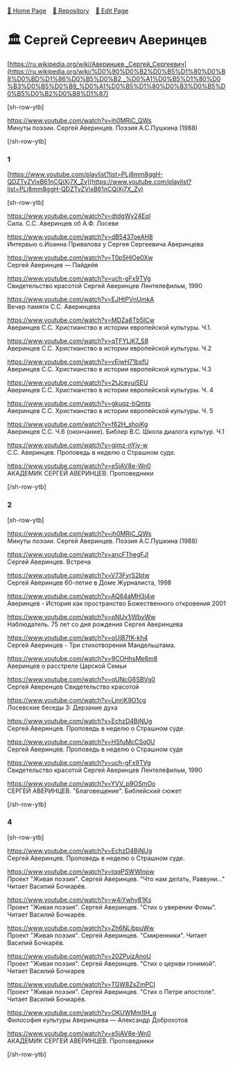<style>
	@import url("/utils/css/bootstrap-grid.css");
	@import url("/utils/css/iframe-youtube.css");
</style>
<script src="/shortcutsjs/shortcuts-v4.js" defer></script>


 [🚀 Home Page](https://andrewalevin.github.io/) &ensp;  [🏰 Repository](https://github.com/andrewalevin/andrewalevin.github.io) &ensp;  [🔨 Edit Page](https://github.com/andrewalevin/andrewalevin.github.io/edit/main/averintsev.md)


# 🏛 Сергей Сергеевич Аверинцев

[https://ru.wikipedia.org/wiki/Аверинцев,_Сергей_Сергеевич](https://ru.wikipedia.org/wiki/%D0%90%D0%B2%D0%B5%D1%80%D0%B8%D0%BD%D1%86%D0%B5%D0%B2,_%D0%A1%D0%B5%D1%80%D0%B3%D0%B5%D0%B9_%D0%A1%D0%B5%D1%80%D0%B3%D0%B5%D0%B5%D0%B2%D0%B8%D1%87)


[sh-row-ytb]

https://www.youtube.com/watch?v=jh0MRiC_QWs  
Минуты поэзии. Сергей Аверинцев. Поэзия А.С.Пушкина (1988)

[/sh-row-ytb]


### 1


[https://www.youtube.com/playlist?list=PLj8mm8ggH-QDZTvZVixB61nCQiXj7X_Zv](https://www.youtube.com/playlist?list=PLj8mm8ggH-QDZTvZVixB61nCQiXj7X_Zv)


[sh-row-ytb]

https://www.youtube.com/watch?v=dtdgWy24EqI  
Сила. С.С. Аверинцев об А.Ф. Лосеве

https://www.youtube.com/watch?v=dB5437oeAH8  
Интервью о.Иоанна Привалова у Сергея Сергеевича Аверинцева

https://www.youtube.com/watch?v=T0p5HlOe0Xw  
Сергей Аверинцев — Пайдейя

https://www.youtube.com/watch?v=uch-gFx9TVg  
Свидетельство красотой Сергей Аверинцев Лентелефильм, 1990

https://www.youtube.com/watch?v=EJHtPVnUmkA  
Вечер памяти С.С. Аверинцева

https://www.youtube.com/watch?v=MDZa8Tb5ICw  
Аверинцев С.С. Христианство в истории европейской культуры. Ч.1.

https://www.youtube.com/watch?v=qTFYLiK7_S8  
Аверинцев С.С. Христианство в истории европейской культуры. Ч.2

https://www.youtube.com/watch?v=vEjwH71bsfU  
Аверинцев С.С. Христианство в истории европейской культуры. Ч.3

https://www.youtube.com/watch?v=2tJceyuiSEU  
Аверинцев С.С. Христианство в истории европейской культуры. Ч. 4

https://www.youtube.com/watch?v=gkuqz-bQmts  
Аверинцев С.С. Христианство в истории европейской культуры. Ч. 5

https://www.youtube.com/watch?v=f62H_shoiKg  
Аверинцев С.С. Ч.6 (окончание). Библер В.С. Школа диалога культур. Ч.1

https://www.youtube.com/watch?v=gjmz-nYjy-w  
С.С. Аверинцев. Проповедь в неделю о Страшном суде.

https://www.youtube.com/watch?v=e5jAV8e-Wn0  
АКАДЕМИК СЕРГЕЙ АВЕРИНЦЕВ. Проповедники

[/sh-row-ytb]

### 2

[sh-row-ytb]

https://www.youtube.com/watch?v=jh0MRiC_QWs  
Минуты поэзии. Сергей Аверинцев. Поэзия А.С.Пушкина (1988)

https://www.youtube.com/watch?v=ancFThegFJI  
Сергей Аверинцев. Встреча

https://www.youtube.com/watch?v=V73FyrS2btw  
Сергей Аверинцев 60-летие в Доме Журналиста, 1998

https://www.youtube.com/watch?v=AQ64aMH3j4w  
Аверинцев - История как пространство Божественного откровения 2001

https://www.youtube.com/watch?v=pNUv1jWbyWw  
Наблюдатель. 75 лет со дня рождения Сергея Аверинцева

https://www.youtube.com/watch?v=oUjB7fK-kh4  
Сергей Аверинцев - Три стихотворения Мандельштама.

https://www.youtube.com/watch?v=9COHhsMe6m8  
Аверинцев о расстреле Царской Семьи

https://www.youtube.com/watch?v=qUNcG6SBVg0  
Сергей Аверенцев Свидетельство красотой

https://www.youtube.com/watch?v=LjnrjK9O1cg  
Лосевские беседы 3: Дерзание духа

https://www.youtube.com/watch?v=EchzD4BjNUg  
Сергей Аверинцев. Проповедь в неделю о Страшном суде.

https://www.youtube.com/watch?v=HSfuMcCSq0U  
Сергей Аверинцев. Проповедь в неделю о Страшном суде

https://www.youtube.com/watch?v=uch-gFx9TVg  
Свидетельство красотой Сергей Аверинцев Лентелефильм, 1990

https://www.youtube.com/watch?v=YVV_p9OSmOo  
СЕРГЕЙ АВЕРИНЦЕВ. "Благовещение". Библейский сюжет


[/sh-row-ytb]


### 4

[sh-row-ytb]

https://www.youtube.com/watch?v=EchzD4BjNUg  
Сергей Аверинцев. Проповедь в неделю о Страшном суде.

https://www.youtube.com/watch?v=tqqPSWWlnpw  
Проект "Живая поэзия". Сергей Аверинцев. "Что нам делать, Раввуни..." Читает Василий Бочкарёв.

https://www.youtube.com/watch?v=w4iYwhy81Ks  
Проект "Живая поэзия". Сергей Аверинцев. "Стих о уверении Фомы". Читает Василий Бочкарёв.

https://www.youtube.com/watch?v=Zh6NLibpuWw  
Проект "Живая поэзия". Сергей Аверинцев. "Смиренники". Читает Василий Бочкарёв.

https://www.youtube.com/watch?v=20ZPujzAnoU  
Проект "Живая поэзия". Сергей Аверинцев. "Стих о церкви гонимой". Читает Василий Бочкарев

https://www.youtube.com/watch?v=TGW8ZsZmPCI  
Проект "Живая поэзия". Сергей Аверинцев. "Стих о Петре апостоле". Читает Василий Бочкарёв.

https://www.youtube.com/watch?v=OKUWMm1IH_g  
Философия культуры Аверинцева — Александр Доброхотов

https://www.youtube.com/watch?v=e5jAV8e-Wn0  
АКАДЕМИК СЕРГЕЙ АВЕРИНЦЕВ. Проповедники

[/sh-row-ytb]



